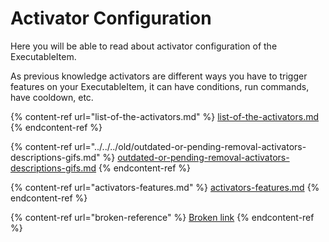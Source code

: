 # Activator Configuration

Here you will be able to read about activator configuration of the ExecutableItem.&#x20;

As previous knowledge activators are different ways you have to trigger features on your ExecutableItem, it can have conditions, run commands, have cooldown, etc.

{% content-ref url="list-of-the-activators.md" %}
[list-of-the-activators.md](list-of-the-activators.md)
{% endcontent-ref %}

{% content-ref url="../../../old/outdated-or-pending-removal-activators-descriptions-gifs.md" %}
[outdated-or-pending-removal-activators-descriptions-gifs.md](../../../old/outdated-or-pending-removal-activators-descriptions-gifs.md)
{% endcontent-ref %}

{% content-ref url="activators-features.md" %}
[activators-features.md](activators-features.md)
{% endcontent-ref %}

{% content-ref url="broken-reference" %}
[Broken link](broken-reference)
{% endcontent-ref %}
